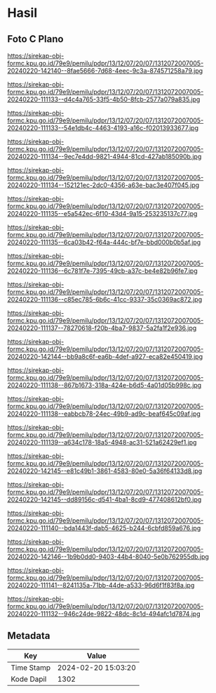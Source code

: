 # Hasil

## Foto C Plano

https://sirekap-obj-formc.kpu.go.id/79e9/pemilu/pdpr/13/12/07/20/07/1312072007005-20240220-142140--8fae5666-7d68-4eec-9c3a-874571258a79.jpg

https://sirekap-obj-formc.kpu.go.id/79e9/pemilu/pdpr/13/12/07/20/07/1312072007005-20240220-111133--d4c4a765-33f5-4b50-8fcb-2577a079a835.jpg

https://sirekap-obj-formc.kpu.go.id/79e9/pemilu/pdpr/13/12/07/20/07/1312072007005-20240220-111133--54e1db4c-4463-4193-a16c-f02013933677.jpg

https://sirekap-obj-formc.kpu.go.id/79e9/pemilu/pdpr/13/12/07/20/07/1312072007005-20240220-111134--9ec7e4dd-9821-4944-81cd-427ab185090b.jpg

https://sirekap-obj-formc.kpu.go.id/79e9/pemilu/pdpr/13/12/07/20/07/1312072007005-20240220-111134--152121ec-2dc0-4356-a63e-bac3e407f045.jpg

https://sirekap-obj-formc.kpu.go.id/79e9/pemilu/pdpr/13/12/07/20/07/1312072007005-20240220-111135--e5a542ec-6f10-43d4-9a15-253235137c77.jpg

https://sirekap-obj-formc.kpu.go.id/79e9/pemilu/pdpr/13/12/07/20/07/1312072007005-20240220-111135--6ca03b42-f64a-444c-bf7e-bbd000b0b5af.jpg

https://sirekap-obj-formc.kpu.go.id/79e9/pemilu/pdpr/13/12/07/20/07/1312072007005-20240220-111136--6c781f7e-7395-49cb-a37c-be4e82b96fe7.jpg

https://sirekap-obj-formc.kpu.go.id/79e9/pemilu/pdpr/13/12/07/20/07/1312072007005-20240220-111136--c85ec785-6b6c-41cc-9337-35c0369ac872.jpg

https://sirekap-obj-formc.kpu.go.id/79e9/pemilu/pdpr/13/12/07/20/07/1312072007005-20240220-111137--78270618-f20b-4ba7-9837-5a2fa1f2e936.jpg

https://sirekap-obj-formc.kpu.go.id/79e9/pemilu/pdpr/13/12/07/20/07/1312072007005-20240220-142144--bb9a8c6f-ea6b-4def-a927-eca82e450419.jpg

https://sirekap-obj-formc.kpu.go.id/79e9/pemilu/pdpr/13/12/07/20/07/1312072007005-20240220-111138--867b1673-318a-424e-b6d5-4a01d05b998c.jpg

https://sirekap-obj-formc.kpu.go.id/79e9/pemilu/pdpr/13/12/07/20/07/1312072007005-20240220-111138--eabbcb78-24ec-49b9-ad9c-beaf645c09af.jpg

https://sirekap-obj-formc.kpu.go.id/79e9/pemilu/pdpr/13/12/07/20/07/1312072007005-20240220-111139--a634c178-18a5-4948-ac31-521a62429ef1.jpg

https://sirekap-obj-formc.kpu.go.id/79e9/pemilu/pdpr/13/12/07/20/07/1312072007005-20240220-142145--e81c49b1-3861-4583-80e0-5a36f64133d8.jpg

https://sirekap-obj-formc.kpu.go.id/79e9/pemilu/pdpr/13/12/07/20/07/1312072007005-20240220-142145--dd89156c-d541-4ba1-8cd9-477408612bf0.jpg

https://sirekap-obj-formc.kpu.go.id/79e9/pemilu/pdpr/13/12/07/20/07/1312072007005-20240220-111140--bda1443f-dab5-4625-b244-6cbfd859a676.jpg

https://sirekap-obj-formc.kpu.go.id/79e9/pemilu/pdpr/13/12/07/20/07/1312072007005-20240220-142146--1b9b0dd0-9403-44b4-8040-5e0b762955db.jpg

https://sirekap-obj-formc.kpu.go.id/79e9/pemilu/pdpr/13/12/07/20/07/1312072007005-20240220-111141--8241135a-71bb-44de-a533-96d6f1f83f8a.jpg

https://sirekap-obj-formc.kpu.go.id/79e9/pemilu/pdpr/13/12/07/20/07/1312072007005-20240220-111132--946c24de-9822-48dc-8c1d-494afc1d7874.jpg


## Metadata

| Key        | Value               |
| ---------- | ------------------- |
| Time Stamp | 2024-02-20 15:03:20 |
| Kode Dapil | 1302                |



